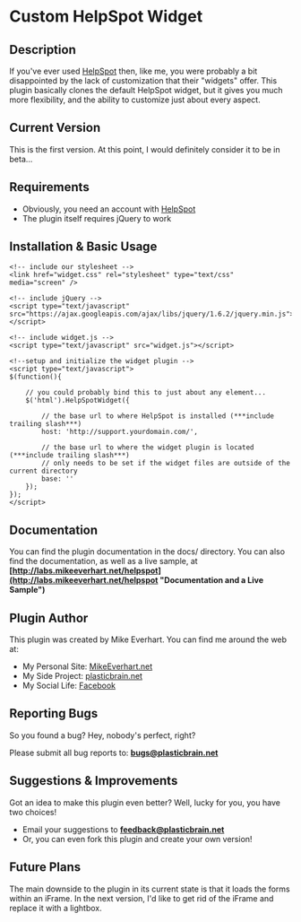 Custom HelpSpot Widget
======================


Description
-----------
If you've ever used [HelpSpot](http://www.helpspot.com "HelpSpot") then, like me, 
you were probably a bit disappointed by the lack of customization that their 
"widgets" offer. This plugin basically clones the default HelpSpot widget, but 
it gives you much more flexibility, and the ability to customize just about 
every aspect.

Current Version
---------------
This is the first version. At this point, I would definitely consider it to be in beta...

Requirements
------------
* Obviously, you need an account with [HelpSpot](http://www.helpspot.com "HelpSpot")
* The plugin itself requires jQuery to work

Installation & Basic Usage
--------------------------
    <!-- include our stylesheet -->
    <link href="widget.css" rel="stylesheet" type="text/css" media="screen" />

    <!-- include jQuery -->
    <script type="text/javascript" src="https://ajax.googleapis.com/ajax/libs/jquery/1.6.2/jquery.min.js"></script>
    
    <!-- include widget.js -->
    <script type="text/javascript" src="widget.js"></script>
    
    <!--setup and initialize the widget plugin -->
    <script type="text/javascript">
    $(function(){
		
        // you could probably bind this to just about any element...
        $('html').HelpSpotWidget({
				
            // the base url to where HelpSpot is installed (***include trailing slash***)
            host: 'http://support.yourdomain.com/',
				
            // the base url to where the widget plugin is located (***include trailing slash***)
            // only needs to be set if the widget files are outside of the current directory
            base: ''
        });
    });	
    </script>

Documentation
-------------
You can find the plugin documentation in the docs/ directory. You can also find the documentation, as well as a live sample, at **[http://labs.mikeeverhart.net/helpspot](http://labs.mikeeverhart.net/helpspot "Documentation and a Live Sample")**

Plugin Author
--------------
This plugin was created by Mike Everhart. You can find me around the web at:

* My Personal Site: [MikeEverhart.net](http://www.mikeeverhart.net "My personal site")
* My Side Project: [plasticbrain.net](http://www.plasticbrain.net "My part time project")
* My Social Life: [Facebook](https://www.facebook.com/plasticbrain "Friend me on Facebook!")

Reporting Bugs
--------------
So you found a bug? Hey, nobody's perfect, right?

Please submit all bug reports to: **[bugs@plasticbrain.net](mailto:bugs@plasticbrain.net "Submit a Bug")**

Suggestions & Improvements
--------------------------
Got an idea to make this plugin even better? Well, lucky for you, you have two choices!

* Email your suggestions to **[feedback@plasticbrain.net](mailto:feedback@plasticbrain.net "Submit Feedback")**
* Or, you can even fork this plugin and create your own version!

Future Plans
------------
The main downside to the plugin in its current state is that it loads the forms within an iFrame. In the next version, I'd like to get rid of the iFrame and replace it with a lightbox.